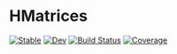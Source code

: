 # HMatrices

[![Stable](https://img.shields.io/badge/docs-stable-blue.svg)](https://WaveProp.github.io/HMatrices.jl/stable)
[![Dev](https://img.shields.io/badge/docs-dev-blue.svg)](https://WaveProp.github.io/HMatrices.jl/dev)
[![Build Status](https://github.com/WaveProp/HMatrices.jl/workflows/CI/badge.svg)](https://github.com/WaveProp/HMatrices.jl/actions)
[![Coverage](https://codecov.io/gh/WaveProp/HMatrices.jl/branch/master/graph/badge.svg)](https://codecov.io/gh/WaveProp/HMatrices.jl)
